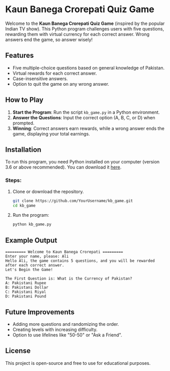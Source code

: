 # Kaun Banega Crorepati Quiz Game

Welcome to the **Kaun Banega Crorepati Quiz Game** (inspired by the popular Indian TV show). This Python program challenges users with five questions, rewarding them with virtual currency for each correct answer. Wrong answers end the game, so answer wisely!

## Features
- Five multiple-choice questions based on general knowledge of Pakistan.
- Virtual rewards for each correct answer.
- Case-insensitive answers.
- Option to quit the game on any wrong answer.

## How to Play
1. **Start the Program**: Run the script `kb_game.py` in a Python environment.
2. **Answer the Questions**: Input the correct option (A, B, C, or D) when prompted.
3. **Winning**: Correct answers earn rewards, while a wrong answer ends the game, displaying your total earnings.

## Installation
To run this program, you need Python installed on your computer (version 3.6 or above recommended). You can download it [here](https://www.python.org/downloads/).

### Steps:
1. Clone or download the repository.
   ```bash
   git clone https://github.com/YourUsername/kb_game.git
   cd kb_game
   ```
2. Run the program:
   ```bash
   python kb_game.py
   ```

## Example Output
```
========= Welcome to Kaun Banega Crorepati =========
Enter your name, please: Ali
Hello Ali, the game contains 5 questions, and you will be rewarded after each correct answer.
Let's Begin the Game!

The First Question is: What is the Currency of Pakistan? 
A: Pakistani Rupee
B: Pakistani Dollar
C: Pakistani Riyal
D: Pakistani Pound
```

## Future Improvements
- Adding more questions and randomizing the order.
- Creating levels with increasing difficulty.
- Option to use lifelines like "50-50" or "Ask a Friend".

## License
This project is open-source and free to use for educational purposes.

